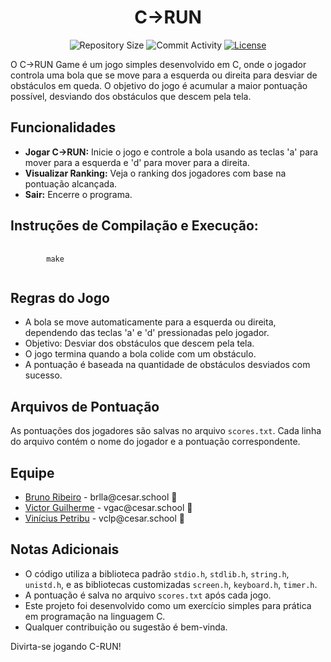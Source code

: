 <h1 align="center">C->RUN</h1>

<p align="center">
  <img
    src="https://img.shields.io/github/repo-size/brunoribeirol/projetoPIF?style=flat"
    alt="Repository Size"
  />
  <img
    src="https://img.shields.io/github/commit-activity/t/brunoribeirol/projetoPIF?style=flat&logo=github"
    alt="Commit Activity"
  />
  <a href="LICENSE.md"
    ><img
      src="https://img.shields.io/github/license/brunoribeirol/projetoPIF?style"
      alt="License"
  /></a>
</p>

<p>O C->RUN Game é um jogo simples desenvolvido em C, onde o jogador controla uma bola que se move para a esquerda ou direita para desviar de obstáculos em queda. O objetivo do jogo é acumular a maior pontuação possível, desviando dos obstáculos que descem pela tela.</p>

<h2>Funcionalidades</h2>
<ul>
    <li><strong>Jogar C->RUN:</strong> Inicie o jogo e controle a bola usando as teclas 'a' para mover para a esquerda e 'd' para mover para a direita.</li>
    <li><strong>Visualizar Ranking:</strong> Veja o ranking dos jogadores com base na pontuação alcançada.</li>
    <li><strong>Sair:</strong> Encerre o programa.</li>
</ul>

<h2>Instruções de Compilação e Execução:</h2>
<pre>
    <code>
        make
    </code>
</pre>

<h2>Regras do Jogo</h2>
<ul>
    <li>A bola se move automaticamente para a esquerda ou direita, dependendo das teclas 'a' e 'd' pressionadas pelo jogador.</li>
    <li>Objetivo: Desviar dos obstáculos que descem pela tela.</li>
    <li>O jogo termina quando a bola colide com um obstáculo.</li>
    <li>A pontuação é baseada na quantidade de obstáculos desviados com sucesso.</li>
</ul>

<h2>Arquivos de Pontuação</h2>
<p>As pontuações dos jogadores são salvas no arquivo <code>scores.txt</code>. Cada linha do arquivo contém o nome do jogador e a pontuação correspondente.</p>

<h2>Equipe</h2>
<ul>
  <li>
    <a href="https://github.com/brunoribeirol">Bruno Ribeiro</a> -
    brlla@cesar.school 📩
  </li>
  <li>
    <a href="https://github.com/Victorgalves">Victor Guilherme</a> -
    vgac@cesar.school 📩
  </li>
  <li>
    <a href="https://github.com/vinipetribu">Vinícius Petribu</a> -
    vclp@cesar.school 📩
  </li>
</ul>

<h2>Notas Adicionais</h2>
<ul>
    <li>O código utiliza a biblioteca padrão <code>stdio.h</code>, <code>stdlib.h</code>, <code>string.h</code>, <code>unistd.h</code>, e as bibliotecas customizadas <code>screen.h</code>, <code>keyboard.h</code>, <code>timer.h</code>.</li>
    <li>A pontuação é salva no arquivo <code>scores.txt</code> após cada jogo.</li>
    <li>Este projeto foi desenvolvido como um exercício simples para prática em programação na linguagem C.</li>
    <li>Qualquer contribuição ou sugestão é bem-vinda.</li>
</ul>
<p>Divirta-se jogando C-RUN!</p>
</body>
</html>



